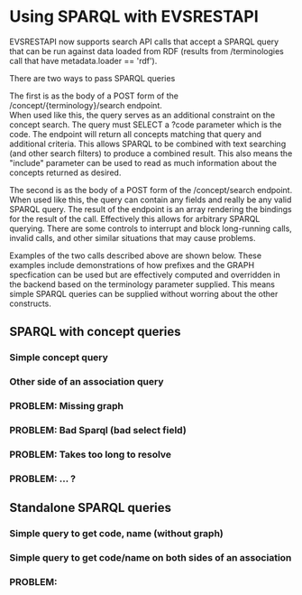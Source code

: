 <a name="top" />

Using SPARQL with EVSRESTAPI
============================

EVSRESTAPI now supports search API calls that accept a SPARQL query that can be
run against data loaded from RDF (results from /terminologies call that have 
metadata.loader == 'rdf').

There are two ways to pass SPARQL queries

The first is as the body of a POST form of the /concept/{terminology}/search endpoint.  
When used like this, the query serves as an additional constraint on the concept
search.  The query must SELECT a ?code parameter which is the code.  The endpoint will
return all concepts matching that query and additional criteria.  This allows SPARQL to 
be combined with text searching (and other search filters) to produce a combined result.
This also means the "include" parameter can be used to read as much information about
the concepts returned as desired.

The second is as the body of a POST form of the /concept/search endpoint.  When used like this,
the query can contain any fields and really be any valid SPARQL query.  The result of the
endpoint is an array rendering the bindings for the result of the call.  Effectively this
allows for arbitrary SPARQL querying.  There are some controls to interrupt and block
long-running calls, invalid calls, and other similar situations that may cause problems.

Examples of the two calls described above are shown below.  These examples include demonstrations
of how prefixes and the GRAPH specfication can be used but are effectively computed and overridden
in the backend based on the terminology parameter supplied.  This means simple SPARQL queries can
be supplied without worring about the other constructs.


## SPARQL with concept queries

### Simple concept query

### Other side of an association query

### PROBLEM: Missing graph

### PROBLEM: Bad Sparql (bad select field)

### PROBLEM: Takes too long to resolve

### PROBLEM: ... ?








## Standalone SPARQL queries

### Simple query to get code, name (without graph)

### Simple query to get code/name on both sides of an association


### PROBLEM:


